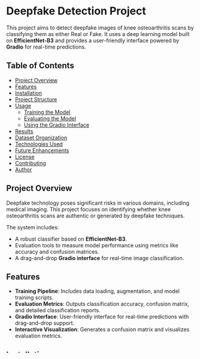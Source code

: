 # Deepfake Detection Project

This project aims to detect deepfake images of knee osteoarthritis scans by classifying them as either Real or Fake. It uses a deep learning model built on **EfficientNet-B3** and provides a user-friendly interface powered by **Gradio** for real-time predictions.

## Table of Contents
- [Project Overview](#project-overview)
- [Features](#features)
- [Installation](#installation)
- [Project Structure](#project-structure)
- [Usage](#usage)
  - [Training the Model](#training-the-model)
  - [Evaluating the Model](#evaluating-the-model)
  - [Using the Gradio Interface](#using-the-gradio-interface)
- [Results](#results)
- [Dataset Organization](#dataset-organization)
- [Technologies Used](#technologies-used)
- [Future Enhancements](#future-enhancements)
- [License](#license)
- [Contributing](#contributing)
- [Author](#author)

## Project Overview

Deepfake technology poses significant risks in various domains, including medical imaging. This project focuses on identifying whether knee osteoarthritis scans are authentic or generated by deepfake techniques.

The system includes:
- A robust classifier based on **EfficientNet-B3**.
- Evaluation tools to measure model performance using metrics like accuracy and confusion matrices.
- A drag-and-drop **Gradio interface** for real-time image classification.

## Features
- **Training Pipeline**: Includes data loading, augmentation, and model training scripts.
- **Evaluation Metrics**: Outputs classification accuracy, confusion matrix, and detailed classification reports.
- **Gradio Interface**: User-friendly interface for real-time predictions with drag-and-drop support.
- **Interactive Visualization**: Generates a confusion matrix and visualizes evaluation metrics.

## Installation

### Prerequisites
- **Python 3.8** or higher
- GPU-enabled environment (recommended but optional)
- Required Python libraries listed in `requirements.txt`

### Steps to Set Up the Project
1. **Clone the repository:**
   ```bash
   git clone https://github.com/your-username/deepfake-detection-project.git
   cd deepfake-detection-project
   
2. **Install dependencies:**
  ```bash
  pip install -r requirements.txt
  ```

## Project Structure

The project files and directories are organized as follows:

```plaintext
Deepfake_Detection_Project/
│
├── data/                         # Dataset folder
│   ├── real_images/              # Folder containing real images
│   └── fake_images/              # Folder containing deepfake images
│
├── src/                          # Source code for the project
│   ├── data_loader.py            # Data loading and preprocessing script
│   ├── train.py                  # Script for training the model
│   ├── model.py                  # Model definition (EfficientNet-B3)
│   ├── evaluate.py               # Script for evaluating the model
│   ├── inference.py              # Script for single image predictions
│   ├── config.py                 # Project configuration file
│
├── models/                       # Folder for saved models
│   ├── checkpoints/              # Checkpoints during training
│   └── final_model.pth           # Trained model for deployment
│
├── notebooks/                    # Jupyter notebooks for exploratory data analysis
│
├── results/                      # Results and evaluation logs
│   └── evaluation/               # Confusion matrix and evaluation metrics
│
├── app.py                        # Gradio interface for real-time predictions
├── README.md                     # Documentation for the project
└── requirements.txt              # Python dependencies

